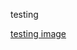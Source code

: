 testing


[testing image](https://raw.githubusercontent.com/J4ck3lXploit/HTB-writeups/refs/heads/main/addslashes.png) 
